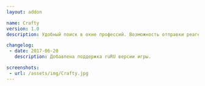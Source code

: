 ```yaml
---
layout: addon

name: Crafty
version: 1.0
description: Удобный поиск в окне профессий. Возможность отправки реагентов в каналы чата. ЛКМ на кнопку "Ссылка" отправляет в канал группы/рейда или последнему с кем только что общался ПМ. ПКМ на кнопку "Ссылка" открывает окно, где можно указать ник или номер канала.

changelog:
 - date: 2017-06-20
   description: Добавлена поддержка ruRU версии игры.

screenshots:
 - url: /assets/img/Crafty.jpg
---
```


